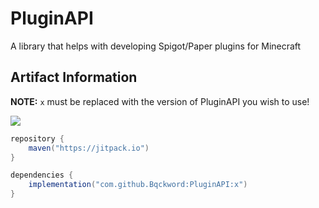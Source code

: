 # PluginAPI

A library that helps with developing Spigot/Paper plugins for Minecraft

## Artifact Information

**NOTE:** ``x`` must be replaced with the version of PluginAPI you wish to use!

[![](https://jitpack.io/v/linpan0/PluginAPI.svg)](https://jitpack.io/#linpan0/PluginAPI)

```gradle
repository {
    maven("https://jitpack.io")
}

dependencies {
    implementation("com.github.Bqckword:PluginAPI:x")
}
```
